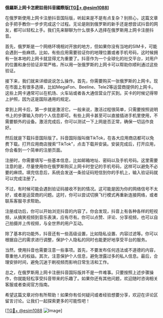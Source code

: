 **俄羅斯上网卡怎麽註冊抖音國際版[[TG💪+ @esim1088](https://t.me/s/esim1088)]**

在俄罗斯使用上网卡注册抖音国际版，听起来是不是有点复杂？别担心，这篇文章会手把手教你一步步完成这个过程。无论是刚到俄罗斯的新手还是想尝试抖音的网友，都可以轻松上手。我们先来聊聊为什么很多人选择在俄罗斯用上网卡注册抖音。

首先，俄罗斯是一个网络环境相对开放的地方，但如果你没有当地的SIM卡，可能会遇到一些麻烦。比如，有些应用需要验证你的地理位置或者手机号码，这时候拥有一张本地的上网卡就显得尤为重要了。抖音作为一个全球化的社交平台，对用户的位置和身份验证非常严格，所以用一张俄罗斯的上网卡可以帮助你顺利通过这些验证。

接下来，我们就来详细说说怎么操作。首先，你需要购买一张俄罗斯的上网卡。现在市面上有很多选择，比如MegaFon、Beeline、Tele2等运营商提供的上网卡。这些上网卡通常可以在机场、火车站或者各大通信营业厅买到。买卡的时候记得带上护照，因为这是国际通用的规定。

拿到上网卡后，第一步就是激活它。一般来说，激活过程很简单，只需要按照说明书上的步骤输入你的个人信息即可。有些上网卡甚至可以直接插进手机里使用，不需要额外的设备。激活完成后，你可以测试一下上网是否正常，确保一切运作良好。

然后就是下载抖音国际版了。抖音国际版叫做TikTok，在各大应用商店都可以免费下载。打开应用商店搜索“TikTok”，点击下载并安装。安装完成后，打开应用，你会看到一个简单的注册页面。

注册时，你需要填写一些基本信息，比如邮箱地址、密码以及手机号码。这里需要注意的是，尽量使用你在俄罗斯购买上网卡时登记的手机号码，这样可以避免不必要的麻烦。填完信息后，系统会发送一条验证码短信到你的手机上，输入验证码就可以完成注册了。

不过，有时候可能会遇到验证码接收不到的情况。这可能是因为你的网络信号不太好，或者是运营商的问题。这时，你可以尝试切换飞行模式再重新连接网络，或者联系客服寻求帮助。

注册成功后，你可以开始浏览抖音的内容了。你会发现，抖音上有各种各样的短视频，从搞笑视频到音乐表演，应有尽有。你可以点赞、评论、分享视频，也可以自己拍摄并上传视频，与全世界的用户互动。

除了基本的功能外，抖音还有一些高级设置，比如隐私设置、内容过滤等。你可以根据自己的需求进行调整，保护个人隐私的同时也能更好地享受平台的服务。

当然，使用抖音也需要注意一些事项。首先，不要发布任何违法或不道德的内容，尊重他人的权益。其次，注意保护个人信息，避免泄露过多的私人信息。最后，合理安排时间，避免沉迷于刷视频而影响日常生活和工作。

总之，在俄罗斯用上网卡注册抖音国际版并不是一件难事。只要按照上述步骤操作，你就能轻松享受抖音带来的乐趣了。如果你还有其他问题，欢迎随时咨询相关客服或者查阅官方指南。

希望这篇文章对你有所帮助！如果你有任何疑问或者经验想要分享，欢迎在评论区留言讨论。让我们一起探索更多的可能性吧！

[[TG💪+ @esim1088](https://t.me/s/esim1088) ![Image](https://i.postimg.cc/4NQfJmqS/Snipaste-2025-05-13-00-14-12.png)]